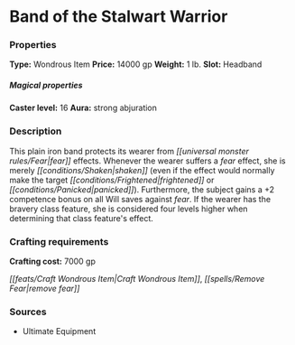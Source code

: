 ﻿---
Title: "Band of the Stalwart Warrior"
Type: "Wondrous Item"
Price: "14000 gp"
Weight: "1 lb."
Slot: "Headband"
Caster level: "16"
Aura: "strong abjuration"
Description: |
  "This plain iron band protects its wearer from fear effects. Whenever the wearer suffers a fear effect, she is merely shaken (even if the effect would normally make the target frightened or panicked). Furthermore, the subject gains a +2 competence bonus on all Will saves against fear. If the wearer has the bravery class feature, she is considered four levels higher when determining that class feature's effect."
Crafting cost: "7000 gp"
Sources: "['Ultimate Equipment']"
---

# Band of the Stalwart Warrior

### Properties

**Type:** Wondrous Item **Price:** 14000 gp **Weight:** 1 lb. **Slot:** Headband

##### Magical properties

**Caster level:** 16 **Aura:** strong abjuration

### Description

This plain iron band protects its wearer from _[[universal monster rules/Fear|fear]]_ effects. Whenever the wearer suffers a _fear_ effect, she is merely _[[conditions/Shaken|shaken]]_ (even if the effect would normally make the target _[[conditions/Frightened|frightened]]_ or _[[conditions/Panicked|panicked]]_). Furthermore, the subject gains a +2 competence bonus on all Will saves against _fear_. If the wearer has the bravery class feature, she is considered four levels higher when determining that class feature's effect.

### Crafting requirements

**Crafting cost:** 7000 gp

_[[feats/Craft Wondrous Item|Craft Wondrous Item]]_, _[[spells/Remove Fear|remove fear]]_

### Sources

* Ultimate Equipment